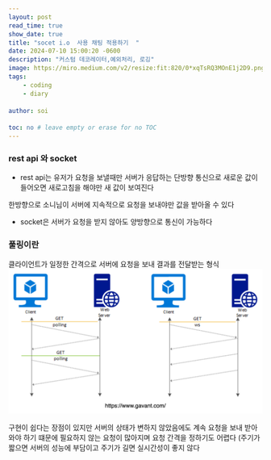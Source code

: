 ```yaml
---
layout: post
read_time: true
show_date: true
title: "socet i.o  사용 채팅 적용하기  "
date: 2024-07-10 15:00:20 -0600
description: "커스텀 데코레이터,예외처리, 로깅"
image: https://miro.medium.com/v2/resize:fit:820/0*xqTsRQ3MOnE1j2D9.png
tags: 
    - coding
    - diary
   
author: soi

toc: no # leave empty or erase for no TOC
---
```


### rest api 와 socket

- rest api는 유저가 요청을 보낼때만 서버가 응답하는 단방향 통신으로 새로운 값이 들어오면 
새로고침을 해야만 새 값이 보여진다 

한방향으로 소니님이 서버에 지속적으로 요청을 보내야만 값을 받아올 수 있다 

- socket은 서버가 요청을 받지 않아도 양방향으로 통신이 가능하다 

### 풀링이란
클라이언트가 일정한 간격으로 서버에 요청을 보내 결과를 전달받는 형식
![alt text](../assets/img/uploads/pooling.png)

구현이 쉽다는 장점이 있지만 서버의 상태가 변하지 않았음에도 계속 요청을 보내 받아와야 하기 떄문에 필요하지 않는 요청이 많아지며 요청 간격을 정하기도 어렵다 (주기가 짧으면 서버의 성능에 부담이고 주기가 길면 실시간성이 좋지 않다 


